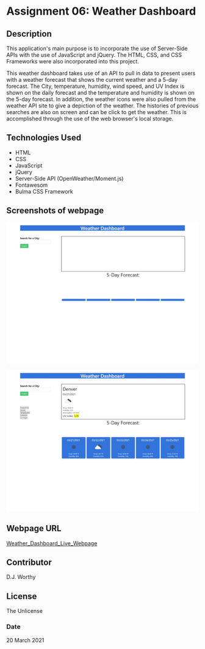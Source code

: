 # Assignment 06:  Weather Dashboard

## Description
This application's main purpose is to incorporate the use of Server-Side APIs with the use of JavaScript and jQuery.  The HTML, CSS, and CSS Frameworks were also incorporated into this project.

This weather dashboard takes use of an API to pull in data to present users with a weather forecast that shows the current weather and a 5-day forecast.  The City, temperature, humidity, wind speed, and UV Index is shown on the daily forecast and the temperature and humidity is shown on the 5-day forecast.  In addition, the weather icons were also pulled from the weather API site to give a depiction of the weather.  The histories of previous searches are also on screen and can be click to get the weather.  This is accomplished through the use of the web browser's local storage.

## Technologies Used
- HTML
- CSS
- JavaScript
- jQuery
- Server-Side API (OpenWeather/Moment.js)
- Fontawesom
- Bulma CSS Framework

## Screenshots of webpage

![Weather Dashboard Before Use](./assets/images/weather_dashboard_before_use.jpeg)

![Weather Dashboard Active](./assets/images/weather_dashboard_in_use.jpeg)

## Webpage URL

[Weather_Dashboard_Live_Webpage](https://djavanw.github.io/weather_dashboard/)

## Contributor
D.J. Worthy

## License
The Unlicense

### Date
20 March 2021